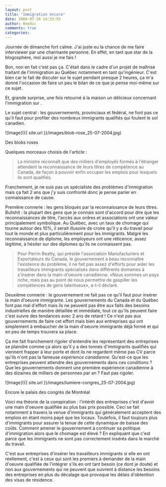 ```yaml
---
layout: post
title: "Immigration encore"
date: 2004-07-26 14:33:53
author: Hoedic
comments: true
categories: 
---
```



Journée de dimanche fort calme. J'ai juste eu la chance de me faire interviewer par une charmante personne. En effet, en tant que star de la blogosphère, moi aussi je me fais  !

Bon, non en fait c'est pas ça. C'était dans le cadre d'un projet de maîtrise traitant de l'immigration au Québec notamment en tant qu'ingénieur. C'est bien car le fait de discuter sur le sujet pendant presque 2 heures, ça m'a donné l'occasion de faire un peu le bilan de ce que je pense moi-même sur ce sujet.

Et, grande surprise, une fois retourné à la maison un délicieux  concernant l'immigration sur .

Le sujet central : les gouvernements, provinciaux et fédéral, ne font pas ce qu'il faut pour profiter des nombreux immigrants qualifiés qui foulent le sol canadien.

![Image]({{ site.url }}/images/blob-rose_25-07-2004.jpg)
<div class="photoattrib">Des blobs roses</div>



Quelques morceaux choisis de l'article :

<blockquote class="citation">
La ministre reconnaît que des milliers d'employés formés à l'étranger attendent la reconnaissance de leurs titres de compétence au Canada, de façon à pouvoir enfin occuper les emplois pour lesquels ils sont qualifiés.
</blockquote>

Franchement, je ne suis pas un spécialiste des problèmes d'immigration mais ça fait 2 ans que j'y suis confronté donc je pense parler en connaissance de cause.

Première connerie : les gens bloqués par la reconnaissance de leurs titres. Bullshit : la plupart des gens que je connais sont d'accord pour dire que les reconnaissances de titre, l'accès aux ordres et associations ont une valeur principalement symbolique.  Au Québec, avec un taux de chomage qui tourne autour des 10%, il serait illusoire de croire qu'il y a du travail pour tout le monde et plus particulièrement pour les immigrants. Malgré les reconnaissance de diplome, les employeurs ont une réticence, assez légitime, à hésiter sur des diplomes qu'ils ne connaissent pas.

<blockquote class="citation">
Pour Perrin Beatty, qui préside l'association Manufacturiers et Exportateurs du Canada, le gouvernement a beau reconnaître l'existence du problème, il ne fait pas assez d'efforts pour aider les travailleurs immigrants spécialisés dans différents domaines à s'insérer dans la main-d'oeuvre canadienne. «Nous sommes un pays riche, mais pas au point de nous permettre de gaspiller les compétences de gens talentueux», a-t-il déclaré.
</blockquote>

Deuxième connerie : le gouvernement ne fait pas ce qu'il faut pour insérer la main d'oeuvre immigrante. Les gouvernements du Canada et du Québec font pas mal d'effort mais ils ne peuvent pas être aux faits des besoins industrielles de manière détaillée et immédiate, tout ce qu'ils peuvent faire c'est suivre des tendances avec 2 ans de retard ! Ce n'est pas aux gouvernements de faire cet effort mais bien aux entreprises qui ont simplement à embaucher de la main d'oeuvre immigrante déjà formé et qui en peu de temps trouvera sa place.

Ça me fait franchement rigoler d'entendre les représentant des entreprises se plaindre comme ça alors qu'il y a des tonnes d'immigrants qualifiés qui viennent frapper à leur porte et dont ils ne regardent même pas CV parce qu'ils n'ont pas la fameuse *expérience canadienne*. Qu'est-ce que les entreprises peuvent attendre des gouvernements dans ces conditions ? Que les gouvernements donnent une première expérience canadienne à des dizaines de milliers de personnes par an ? Faut pas rigoler.


![Image]({{ site.url }}/images/lumiere-congres_25-07-2004.jpg)
<div class="photoattrib">Encore le palais des congrès de Montréal</div>



Voici ma théorie de la conspiration : l'intérêt des entreprises c'est d'avoir une main d'oeuvre qualifiée au plus bas prix possible. Ceci se fait notamment à travers la venue d'immigrants qui généralement acceptent des emplois en étant moins payé que les locaux. Toutefois, il faut toujours plus d'immigrants pour assurer la tenue de cette dynamique de baisse des coûts. Comment amener le gouvernement à continuer sa politique d'immigration alors que le chomage est élevé ? En expliquant que c'est parce que les immigrants ne sont pas correctement insérés dans le marché du travail.

C'est aux entreprises d'insérer les travailleurs immigrants si elle en ont réellement, c'est à ceux qui sont les premiers à demander de la main d'oeuvre qualifiée de l'intégrer s'ils en ont tant besoin (ce dont je doute) et non aux gouvernements qui ne peuvent que suivrent à distance les besoins des entreprises en plus du décalage que provoque les délais d'obtention des visas de résidence.